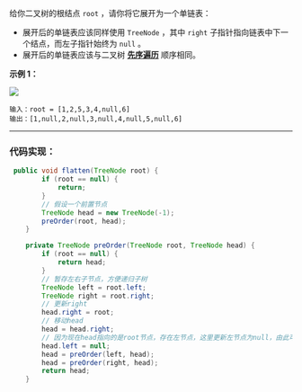 给你二叉树的根结点 `root` ，请你将它展开为一个单链表：

- 展开后的单链表应该同样使用 `TreeNode` ，其中 `right` 子指针指向链表中下一个结点，而左子指针始终为 `null` 。
- 展开后的单链表应该与二叉树 [**先序遍历**](https://baike.baidu.com/item/%E5%85%88%E5%BA%8F%E9%81%8D%E5%8E%86/6442839?fr=aladdin "https://baike.baidu.com/item/%E5%85%88%E5%BA%8F%E9%81%8D%E5%8E%86/6442839?fr=aladdin") 顺序相同。

**示例 1：**

![](https://assets.leetcode.com/uploads/2021/01/14/flaten.jpg)

```
输入：root = [1,2,5,3,4,null,6]
输出：[1,null,2,null,3,null,4,null,5,null,6]
```
--- 
### 代码实现：
```java
 public void flatten(TreeNode root) {
        if (root == null) {
            return;
        }
        // 假设一个前置节点
        TreeNode head = new TreeNode(-1);
        preOrder(root, head);
    }

    private TreeNode preOrder(TreeNode root, TreeNode head) {
        if (root == null) {
            return head;
        }
        // 暂存左右子节点，方便递归子树
        TreeNode left = root.left;
        TreeNode right = root.right;
        // 更新right
        head.right = root;
        // 移动head
        head = head.right;
        // 因为现在head指向的是root节点，存在左节点，这里更新左节点为null，由此可以知道前面为什么要暂存左右子节点
        head.left = null;
        head = preOrder(left, head);
        head = preOrder(right, head);
        return head;
    }
```